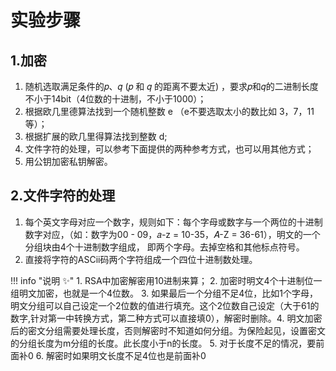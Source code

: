 # 实验步骤

## 1.加密

1. 随机选取满足条件的𝑝、𝑞 (𝑝 和 𝑞 的距离不要太近) ，要求𝑝和𝑞的二进制长度不小于14bit（4位数的十进制，不小于1000）；
2. 根据欧几里德算法找到一个随机整数 e （e不要选取太小的数比如 3，7，11等）；
3. 根据扩展的欧几里得算法找到整数 d;
4. 文件字符的处理，可以参考下面提供的两种参考方式，也可以用其他方式；
5. 用公钥加密私钥解密。


## 2.文件字符的处理

1. 每个英文字母对应一个数字，规则如下：每个字母或数字与一个两位的十进制数字对应，（如：数字为00 - 09，𝑎-z = 10-35，𝐴-Z = 36-61），明文的一个分组块由4个十进制数字组成， 即两个字母。去掉空格和其他标点符号。 
2. 直接将字符的ASCii码两个字符组成一个四位十进制数处理。

!!! info "说明 :sparkles:"
    1. RSA中加密解密用10进制来算；
    2. 加密时明文4个十进制位一组明文加密，也就是一个4位数。
    3. 如果最后一个分组不足4位，比如1个字母，明文分组可以自己设定一个2位数的值进行填充。这个2位数自己设定（大于61的数字,针对第一中转换方式，第二种方式可以直接填0），解密时删除。4. 明文加密后的密文分组需要处理长度，否则解密时不知道如何分组。为保险起见，设置密文的分组长度为m分组的长度。此长度小于n的长度。
    5. 对于长度不足的情况，要前面补0
    6. 解密时如果明文长度不足4位也是前面补0



